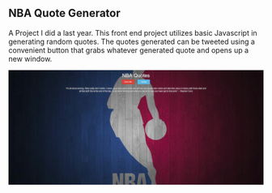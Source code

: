 NBA Quote Generator
---

A Project I did a last year. This front end project utilizes basic Javascript in generating random quotes.
The quotes generated can be tweeted using a convenient button that grabs whatever generated quote and opens
up a new window.

![Visual](/visual.png)